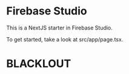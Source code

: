 # Firebase Studio

This is a NextJS starter in Firebase Studio.

To get started, take a look at src/app/page.tsx.
# BLACKLOUT
